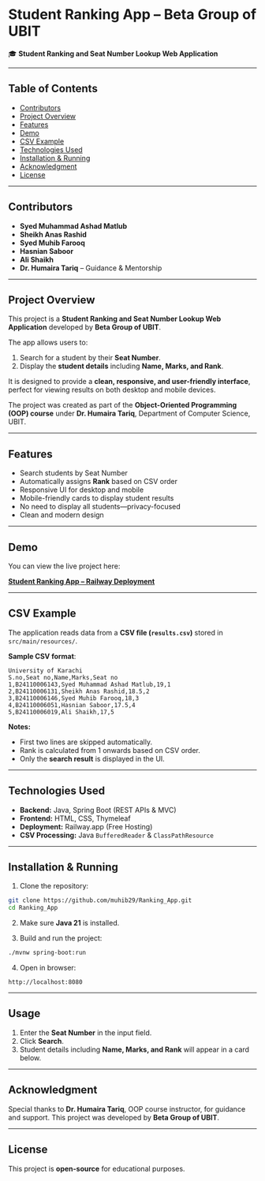 # Student Ranking App – Beta Group of UBIT

🎓 **Student Ranking and Seat Number Lookup Web Application**

---

## Table of Contents


* [Contributors](#Contributors)
* [Project Overview](#project-overview)
* [Features](#features)
* [Demo](#demo)
* [CSV Example](#csv-example)
* [Technologies Used](#technologies-used)
* [Installation & Running](#installation--running)
* [Acknowledgment](#acknowledgment)
* [License](#license)

---

## Contributors

- **Syed Muhammad Ashad Matlub**
- **Sheikh Anas Rashid** 
- **Syed Muhib Farooq**
- **Hasnian Saboor**
- **Ali Shaikh**
- **Dr. Humaira Tariq** – Guidance & Mentorship

---

## Project Overview

This project is a **Student Ranking and Seat Number Lookup Web Application** developed by **Beta Group of UBIT**.

The app allows users to:

1. Search for a student by their **Seat Number**.
2. Display the **student details** including **Name, Marks, and Rank**.

It is designed to provide a **clean, responsive, and user-friendly interface**, perfect for viewing results on both desktop and mobile devices.

The project was created as part of the **Object-Oriented Programming (OOP) course** under **Dr. Humaira Tariq**, Department of Computer Science, UBIT.

---

## Features

* Search students by Seat Number
* Automatically assigns **Rank** based on CSV order
* Responsive UI for desktop and mobile
* Mobile-friendly cards to display student results
* No need to display all students—privacy-focused
* Clean and modern design

---

## Demo

You can view the live project here:

[**Student Ranking App – Railway Deployment**](https://rankingapp-production-0997.up.railway.app/)

---

## CSV Example

The application reads data from a **CSV file (`results.csv`)** stored in `src/main/resources/`.

**Sample CSV format**:

```csv
University of Karachi
S.no,Seat no,Name,Marks,Seat no
1,B24110006143,Syed Muhammad Ashad Matlub,19,1
2,B24110006131,Sheikh Anas Rashid,18.5,2
3,B24110006146,Syed Muhib Farooq,18,3
4,B24110006051,Hasnian Saboor,17.5,4
5,B24110006019,Ali Shaikh,17,5
```

**Notes:**

* First two lines are skipped automatically.
* Rank is calculated from 1 onwards based on CSV order.
* Only the **search result** is displayed in the UI.

---

## Technologies Used

* **Backend:** Java, Spring Boot (REST APIs & MVC)
* **Frontend:** HTML, CSS, Thymeleaf
* **Deployment:** Railway.app (Free Hosting)
* **CSV Processing:** Java `BufferedReader` & `ClassPathResource`

---

## Installation & Running

1. Clone the repository:

```bash
git clone https://github.com/muhib29/Ranking_App.git
cd Ranking_App
```

2. Make sure **Java 21** is installed.

3. Build and run the project:

```bash
./mvnw spring-boot:run
```

4. Open in browser:

```
http://localhost:8080
```

---

## Usage

1. Enter the **Seat Number** in the input field.
2. Click **Search**.
3. Student details including **Name, Marks, and Rank** will appear in a card below.

---

## Acknowledgment

Special thanks to **Dr. Humaira Tariq**, OOP course instructor, for guidance and support.
This project was developed by **Beta Group of UBIT**.

---

## License

This project is **open-source** for educational purposes.
